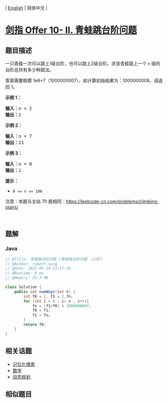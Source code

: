 
| [English](README_EN.md) | 简体中文 |

# [剑指 Offer 10- II. 青蛙跳台阶问题](https://leetcode.cn//problems/qing-wa-tiao-tai-jie-wen-ti-lcof/)

## 题目描述

<p>一只青蛙一次可以跳上1级台阶，也可以跳上2级台阶。求该青蛙跳上一个 <code>n</code>&nbsp;级的台阶总共有多少种跳法。</p>

<p>答案需要取模 1e9+7（1000000007），如计算初始结果为：1000000008，请返回 1。</p>

<p><strong>示例 1：</strong></p>

<pre><strong>输入：</strong>n = 2
<strong>输出：</strong>2
</pre>

<p><strong>示例 2：</strong></p>

<pre><strong>输入：</strong>n = 7
<strong>输出：</strong>21
</pre>

<p><strong>示例 3：</strong></p>

<pre><strong>输入：</strong>n = 0
<strong>输出：</strong>1</pre>

<p><strong>提示：</strong></p>

<ul>
	<li><code>0 &lt;= n &lt;= 100</code></li>
</ul>

<p>注意：本题与主站 70 题相同：<a href="https://leetcode-cn.com/problems/climbing-stairs/">https://leetcode-cn.com/problems/climbing-stairs/</a></p>

<p>&nbsp;</p>


## 题解


### Java

```Java
// @Title: 青蛙跳台阶问题 (青蛙跳台阶问题  LCOF)
// @Author: robert.sunq
// @Date: 2021-05-24 23:17:10
// @Runtime: 0 ms
// @Memory: 35.3 MB

class Solution {
    public int numWays(int n) {
        int f0 = 1, f1 = 1,fn;
        for (int i = 0 ; i< n ; i++){
            fn = (f1+f0) % 1000000007;
            f0 = f1;
            f1 = fn;
        } 
        return f0;
    }
}
```



## 相关话题

- [记忆化搜索](https://leetcode.cn//tag/memoization)
- [数学](https://leetcode.cn//tag/math)
- [动态规划](https://leetcode.cn//tag/dynamic-programming)

## 相似题目



